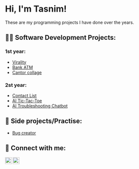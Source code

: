 <h1>Hi, I'm Tasnim!</h1>

These are my programming projects I have done over the years. 

<h2>👨‍💻 Software Development Projects:</h2>

<h3>1st year:</h3>

  - [Virality](https://github.com/tazzy118/Virality)
  - [Bank ATM](https://github.com/tazzy118/Bank-ATM)
  - [Cantor collage](https://github.com/tazzy118/Cantor-Collage)

  <h3>2st year:</h3>
  
  - [Contact List](https://github.com/tazzy118/Contact-List)
  - [AI Tic-Tac-Toe](https://github.com/tazzy118/AI-TicTacToe)
  - [AI Troubleshooting Chatbot](https://github.com/AlexDobson164/XLN-Group-B)

<h2>🌱 Side projects/Practise:</h2>

  - [Bug creator](https://github.com/joshmadakor1/Algorithms-Practice)

<h2>🤳 Connect with me:</h2>


[<img align="left" alt="JoshMadakor | LinkedIn" width="22px" src="https://cdn.jsdelivr.net/npm/simple-icons@v3/icons/linkedin.svg" />][linkedin]
[<img align="left" alt="JoshMadakor | Instagram" width="22px" src="https://cdn.jsdelivr.net/npm/simple-icons@v3/icons/instagram.svg" />][instagram]

[instagram]: https://www.instagram.com/tazzyk118/
[linkedin]: https://www.linkedin.com/in/tasnim-b-907786302/

<!--

Here are some ideas to get you started:

- 🔭 I’m currently working on ...
- 🌱 I’m currently learning ...
- 👯 I’m looking to collaborate on ...
- 🤔 I’m looking for help with ...
- 💬 Ask me about ...
- 📫 How to reach me: ...
- ⚡ Fun fact: ...
-->
